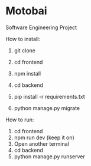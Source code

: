 # Motobai
Software Engineering Project

How to install:
1. git clone <this link>

2. cd frontend
3. npm install
   
4. cd backend
5. pip install -r requirements.txt
6. python manage.py migrate


How to run:
1. cd frontend
2. npm run dev (keep it on)
3. Open another terminal
4. cd backend
5. python manage.py runserver
